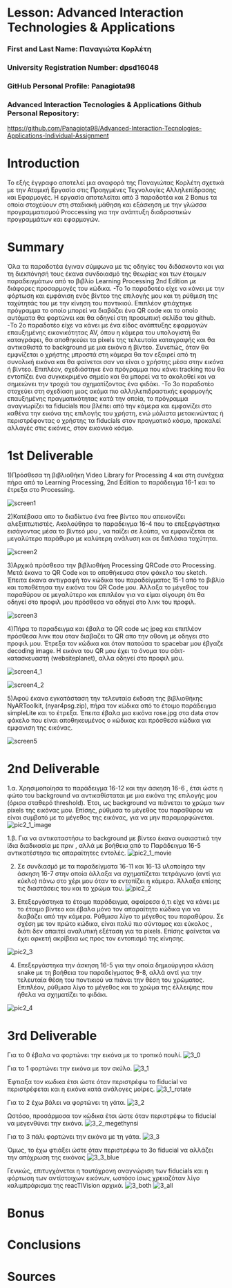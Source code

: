 # Lesson: Advanced Interaction Technologies & Applications

### First and Last Name: Παναγιώτα Κορλέτη
### University Registration Number: dpsd16048
### GitHub Personal Profile: Panagiota98
### Advanced Interaction Tecnologies & Applications Github Personal Repository:
https://github.com/Panagiota98/Advanced-Interaction-Tecnologies-Applications-Individual-Assignment

# Introduction
Το εξής έγγραφο αποτελεί μια αναφορά της Παναγιώτας Κορλέτη σχετικά με την Ατομική Εργασία στις Προηγμένες Τεχνολογίες Αλληλεπίδρασης και Εφαρμογές. Η εργασία αποτελείται από 3 παραδοτέα και 2 Bonus τα οποία στοχεύουν στη σταδιακή μάθηση και εξάσκηση με την γλώσσα προγραμματισμού Proccessing για την ανάπτυξη διαδραστικών προγραμμάτων και εφαρμογών.

# Summary
Όλα τα παραδοτέα έγιναν σύμφωνα με τις οδηγίες του διδάσκοντα και για τη διεκπόνησή τους έκανα συνδοιασμό της θεωρίας και των έτοιμων παραδειγμάτων από το βιβλίο Learning Processing 2nd Edition με διάφορες προσαρμογές του κώδικα.
-Το 1ο παραδοτέο είχε να κάνει με την φόρτωση και εμφάνιση ενός βίντεο της επιλογής μου και τη ρύθμιση της ταχύτητάς του με την κίνηση του ποντικιού. Επιπλέον φτιάχτηκε πρόγραμμα το οποίο μπορεί να διαβάζει ένα QR code και το οποίο αυτόματα θα φορτώνει και θα οδηγεί στη προσωπική σελίδα του github.
-Το 2ο παραδοτέο είχε να κάνει με ένα είδος ανάπτυξης εφαρμογών επαυξημένης εικονικότητας AV, όπου η κάμερα του υπολογιστή θα καταγράφει, θα αποθηκεύει τα pixels της τελευταία καταγραφής και θα αντικαθιστά το background με μια εικόνα ή βίντεο. Συνεπώς, όταν θα εμφνίζεται ο χρήστης μπροστά στη κάμερα θα τον εξαιρεί από τη συνολική εικόνα και θα φαίνεται σαν να είναι ο χρήστης μέσα στην εικόνα ή βίντεο. Επιπλέον, σχεδιάστηκε ένα πρόγραμμα που κάνει tracking που θα εντοπίζει ένα συγκεκριμένο σημείο και θα μπορεί να το ακολοθεί και να σημειώνει την τροχιά του σχηματίζοντας ένα φιδάκι.
-Το 3ο παραδοτέο στοχεύει στη σχεδίαση μιας ακόμα πιο αλληλεπιδραστικής εφαρμογής επαυξημένης πραγματικότητας κατά την οποία, το πρόγραμμα αναγνωρίζει τα fiducials που βλέπει από την κάμερα και εμφανίζει στο καθένα την εικόνα της επιλογής του χρήστη, ενώ μάλιστα μετακινώντας ή περιστρέφοντας ο χρήστης τα fiducials στον πραγματικό κόσμο, προκαλεί αλλαγές στις εικόνες, στον εικονικό κόσμο. 



# 1st Deliverable
1)Πρόσθεσα τη βιβλιοθήκη Video Library for Processing 4 και στη συνέχεια πήρα από το Learning Processing, 2nd Edition το παράδειγμα 16-1 και το έτρεξα στο Processing.

![screen1](https://user-images.githubusercontent.com/115812145/200079970-c394e1f9-76e3-4183-8460-b67ed93ad255.PNG)

2)Κατέβασα απο το διαδίκτυο ένα free βίντεο που απεικονίζει αλεξιπτωτιστές. Ακολούθησα το παραδειγμα 16-4 που το επεξεργάστηκα εισάγοντας μέσα το βίντεό μου , να 
παίζει σε λούπα, να εμφανίζεται σε μεγαλύτερο παράθυρο με καλύτερη ανάλυση και σε διπλάσια ταχύτητα.

![screen2](https://user-images.githubusercontent.com/115812145/200079989-958ea0a8-2d8e-47d3-8676-29e3e197a022.PNG)

3)Αρχικά πρόσθεσα την βιβλιοθήκη Processing QRCode στο Processing. Μετά έκανα το QR Code και το αποθήκευσα στον φάκελο του sketch. Έπειτα έκανα αντιγραφή τον κώδικα του παραδείγματος 15-1 από το βιβλίο και τοποθέτησα την εικόνα του QR Code μου. Άλλαξα το μέγεθος του παραθύρου σε μεγαλύτερο και επιπλέον για να είμαι σίγουρη ότι θα οδηγεί στο προφιλ μου πρόσθεσα να οδηγεί στο λινκ του προφιλ.

![screen3](https://user-images.githubusercontent.com/115812145/200080000-add850f8-d393-4da6-9140-38189160fb99.PNG)

4)Πήρα το παραδειγμα και έβαλα το QR code ως jpeg και επιπλέον πρόσθεσα λινκ που οταν διαβαζει το QR απο την οθονη με οδηγει στο προφιλ μου. Έτρεξα τον κώδικα και όταν πατούσα το spacebar μου έβγαζε decoding image. Η εικόνα του QR μου έχει το όνομα του σάιτ-κατασκευαστή (websiteplanet), αλλα οδηγεί στο προφιλ μου.

![screen4_1](https://user-images.githubusercontent.com/115812145/200080007-7760c1b3-47bc-49a0-a243-dfd4fafe475a.PNG)

![screen4_2](https://user-images.githubusercontent.com/115812145/200080252-11629743-ca8b-4893-9898-e6414787bf03.PNG)

5)Αφού έκανα εγκατάσταση την τελευταία έκδοση της βιβλιοθήκης NyARToolkit, (nyar4psg.zip), πήρα τον κώδικα από το έτοιμο παράδειγμα simpleLite και το έτρεξα. Έπειτα έβαλα μια εικόνα rose.jpg στα data στον φάκελο που είναι αποθηκευμένος ο κώδικας και πρόσθεσα κώδικα για εμφανιση της εικόνας.

![screen5](https://user-images.githubusercontent.com/115812145/200080276-8e4487b1-a459-4f67-8eed-7bf7827a39e1.PNG)


# 2nd Deliverable
1.α. Χρησιμοποίησα το παράδειγμα 16-12 και την άσκηση 16-6 , έτσι ώστε η φώτο του background να αντικαθίσταται με μια εικόνα της επιλογής μου (όρισα σταθερό threshold). Έτσι, ως background να πιάνεται το χρώμα των pixels της εικόνας μου. Επίσης, ρύθμισα το μέγεθος του παραθύρου να είναι συμβατό με το μέγεθος της εικόνας, για να μην παραμορφώνεται. 
![pic2_1_image](https://user-images.githubusercontent.com/115812145/207975263-8a576f20-2fa6-4ad6-9de1-6e32ccbe2191.JPG)

1.β. Για να αντικαταστήσω το background  με βίντεο έκανα ουσιαστικά την ίδια διαδικασία με πριν , αλλά με βοήθεια από το Παράδειγμα 16-5 αντικατέστησα τις απαραίτητες εντολές. 
![pic2_1_movie](https://user-images.githubusercontent.com/115812145/207975328-488d988b-d6ee-4af9-8feb-d994d98c2a0c.JPG)

2. Σε συνδιασμό με τα παραδείγματα 16-11 και 16-13 υλοποίησα την άσκηση 16-7 στην οποία άλλαξα να σχηματίζεται τετράγωνο (αντί για κύκλο) πάνω στο χέρι μου όταν το εντοπίζει η κάμερα. Άλλαξα επίσης τις διαστάσεις του και το χρώμα του.
![pic2_2](https://user-images.githubusercontent.com/115812145/207976008-eec8e266-a68b-47ee-88c5-90ea966f0689.JPG)

 
3. Επεξεργάστηκα το έτοιμο παράδειγμα, αφαίρεσα ό,τι είχε να κάνει με το έτοιμο βίντεο και έβαλα μόνο τον απαραίτητο κώδικα για να διαβάζει από την κάμερα. Ρύθμισα λίγο το μέγεθος του παραθύρου.
Σε σχέση με τον πρώτο κώδικα, είναι πολύ πιο σύντομος και εύκολος , διότι δεν απαιτεί αναλυτική εξέταση για τα pixels. Επίσης φαίνεται να έχει αρκετή ακρίβεια ως προς τον εντοπισμό της κίνησης.

![pic2_3](https://user-images.githubusercontent.com/115812145/207975406-3e10181a-cae9-48f3-abc5-e9c859166859.JPG)

4. Επεξεργάστηκα την άσκηση 16-5 για την οποία δημιούργησα κλάση snake με τη βοήθεια του παραδείγματος 9-8, αλλά αντί για την τελευταία θέση του ποντικιού να πιάνει την θέση του χρώματος. Επιπλέον, ρύθμισα λίγο το μέγεθος και το χρώμα της έλλειψης που ήθελα να σχηματίζει το φιδάκι. 

![pic2_4](https://user-images.githubusercontent.com/115812145/208007783-e32d2adb-26e3-41a3-97a3-3955aa55fdcf.JPG)


# 3rd Deliverable 

Για το 0 έβαλα να φορτώνει την εικόνα με το τροπικό πουλί.
![3_0](https://user-images.githubusercontent.com/115812145/212372526-93e54af0-c0c5-40d4-9258-df962a1214c9.PNG)

Για το 1 φορτώνει την εικόνα με τον σκύλο.
![3_1](https://user-images.githubusercontent.com/115812145/212376123-fe774867-c8b9-497a-8e10-b549d420aa90.PNG)

Έφτιαξα τον κωδικα έτσι ώστε όταν περιστρέφω το fiducial να περιστρέφεται και η εικόνα κατά ανάλογες μοίρες.
![3_1_rotate](https://user-images.githubusercontent.com/115812145/212376159-600a6db9-5b52-4b71-94bb-dfc20258b66f.PNG)

Για το 2 έχω βάλει να φορτώνει τη γάτα.
![3_2](https://user-images.githubusercontent.com/115812145/212372652-d23ebf36-9062-436f-a96b-1a3cf7050a4d.PNG)

Ωστόσο, προσάρμοσα τον κώδικα έτσι ώστε όταν περιστρέφω το fiducial να μεγενθύνει την εικόνα.
![3_2_megethynsi](https://user-images.githubusercontent.com/115812145/212372676-849062c8-14ab-4d22-9c3d-0624c648b6be.PNG)

Για το 3 πάλι φορτώνει την εικόνα με τη γάτα.
![3_3](https://user-images.githubusercontent.com/115812145/212372760-cbed3101-8891-4065-b0bb-6bc3c476df97.PNG)

Όμως, το έχω φτιάξει ώστε όταν περιστρέφω το 3ο fiducial να αλλάζει την απόχρωση της εικόνας
![3_3_blue](https://user-images.githubusercontent.com/115812145/212372792-17209b47-6d01-4b25-bea7-d2367d9f3bc4.PNG)

Γενικώς, επιτυγχάνεται η ταυτόχρονη αναγνώριση των fiducials και η φόρτωση των αντίστοιχων εικόνων, ωστόσο ίσως χρειαζόταν λίγο καλιμπράρισμα της reacTIVision αρχικά.
![3_both](https://user-images.githubusercontent.com/115812145/212372835-6cc08f67-fa0c-4102-851e-f9c8f89069bf.PNG)
![3_all](https://user-images.githubusercontent.com/115812145/212377403-f055e28e-3a33-4388-9812-d716df26f62a.PNG)




# Bonus 


# Conclusions


# Sources





